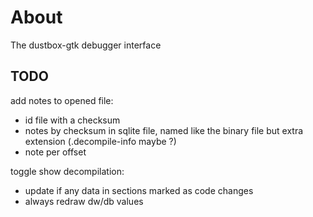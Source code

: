 # About

The dustbox-gtk debugger interface

## TODO

add notes to opened file:

- id file with a checksum
- notes by checksum in sqlite file, named like the binary file but extra extension (.decompile-info maybe ?)
- note per offset

toggle show decompilation:

- update if any data in sections marked as code changes
- always redraw dw/db values
